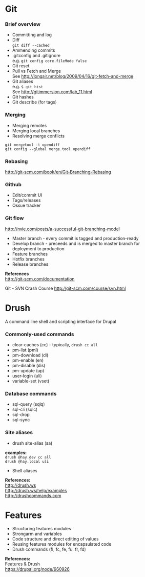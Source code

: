 Git
===

### Brief overview

* Committing and log
* Diff  
  ``git diff --cached``
* Ammending commits
* .gitconfig and .gitignore  
  e.g. `git config core.fileMode false`
* Git reset
* Pull vs Fetch and Merge  
  See http://longair.net/blog/2009/04/16/git-fetch-and-merge
* Git aliases  
  e.g. `$ git hist`  
  See http://gitimmersion.com/lab_11.html  
* Git hashes
* Git describe (for tags)

### Merging

* Merging remotes
* Merging local branches
* Resolving merge conflicts

```
git mergetool -t opendiff
git config --global merge.tool opendiff
```

### Rebasing

http://git-scm.com/book/en/Git-Branching-Rebasing

### Github

* Edit/commit UI
* Tags/releases
* Ossue tracker

### Git flow

http://nvie.com/posts/a-successful-git-branching-model  

* Master branch - every commit is tagged and production-ready
* Develop branch - preceeds and is merged to master branch for deployment to production
* Feature branches
* Hotfix branches
* Release branches

**References**  
http://git-scm.com/documentation  

Git - SVN Crash Course
http://git-scm.com/course/svn.html

Drush
====

A command line shell and scripting interface for Drupal

### Commonly-used commands

* clear-caches (cc) - typically, `drush cc all`
* pm-list (pml)
* pm-download (dl)
* pm-enable (en)
* pm-disable (dis)
* pm-update (up)
* user-login (uli)
* variable-set (vset)

### Database commands

* sql-query (sqlq)
* sql-cli (sqlc)
* sql-drop
* sql-sync

### Site aliases

* drush site-alias (sa)

**examples:**  
`drush @hay.dev cc all`  
`drush @hay.local uli`  

* Shell aliases

**References:**  
http://drush.ws  
http://drush.ws/help/examples  
http://drushcommands.com  

Features
======

* Structuring features modules
* Strongarm and variables
* Code structure and direct editing of values
* Reusing features modules for encapsulated code
* Drush commands (fl, fc, fe, fu, fr, fd)

**References:**  
Features & Drush  
https://drupal.org/node/960926

